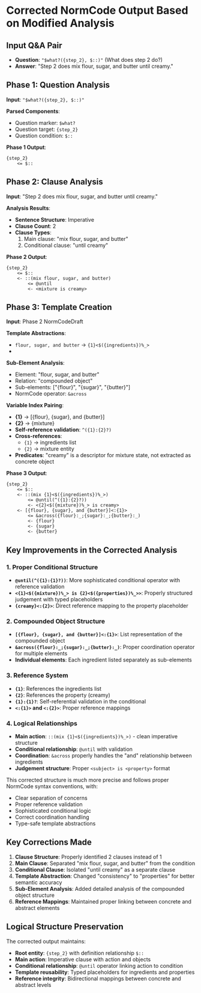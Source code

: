 # Corrected NormCode Output Based on Modified Analysis

## Input Q&A Pair
- **Question**: `"$what?({step_2}, $::)"` (What does step 2 do?)
- **Answer**: "Step 2 does mix flour, sugar, and butter until creamy."

## Phase 1: Question Analysis
**Input**: `"$what?({step_2}, $::)"`

**Parsed Components**:
- Question marker: `$what?`
- Question target: `{step_2}`
- Question condition: `$::`

**Phase 1 Output**:
```normcode
{step_2}
    <= $::
```

## Phase 2: Clause Analysis
**Input**: "Step 2 does mix flour, sugar, and butter until creamy."

**Analysis Results**:
- **Sentence Structure**: Imperative
- **Clause Count**: 2
- **Clause Types**:
  1. Main clause: "mix flour, sugar, and butter"
  2. Conditional clause: "until creamy"

**Phase 2 Output**:
```normcode
{step_2}
    <= $::
    <- ::(mix flour, sugar, and butter)
        <= @until
        <- <mixture is creamy>
```

## Phase 3: Template Creation
**Input**: Phase 2 NormCodeDraft

**Template Abstractions**:
- `flour, sugar, and butter` → `{1}<$({ingredients})%_>`
- 

**Sub-Element Analysis**:
- Element: "flour, sugar, and butter"
- Relation: "compounded object"
- Sub-elements: ["{flour}", "{sugar}", "{butter}"]
- NormCode operator: `&across`

**Variable Index Pairing**:
- **{1}** → [{flour}, {sugar}, and {butter}] 
- **{2}** → {mixture} 
- **Self-reference validation**: `^({1}:{2}?)`
- **Cross-references**: 
  - `{1}` → ingredients list
  - `{2}` → mixture entity
- **Predicates**: "creamy" is a descriptor for mixture state, not extracted as concrete object

**Phase 3 Output**:
```NormCodeDraft
{step_2}
    <= $::
    <- ::(mix {1}<$({ingredients})%_>)
        <= @until(^({1}:{2}?))
        <- <{2}<$({mixture})%_> is creamy>
    <- [{flour}, {sugar}, and {butter}]<:{1}>
        <= &across({flour}:_;{sugar}:_;{butter}:_)
        <- {flour}
        <- {sugar}
        <- {butter}
```

## Key Improvements in the Corrected Analysis

### **1. Proper Conditional Structure**
- **`@until(^({1}:{1}?))`**: More sophisticated conditional operator with reference validation
- **`<{1}<$({mixture})%_> is {2}<$({properties})%_>>`**: Properly structured judgement with typed placeholders
- **`{creamy}<:{2}>`**: Direct reference mapping to the property placeholder

### **2. Compounded Object Structure**
- **`[{flour}, {sugar}, and {butter}]<:{1}>`**: List representation of the compounded object
- **`&across({flour}:_;{sugar}:_;{butter}:_)`**: Proper coordination operator for multiple elements
- **Individual elements**: Each ingredient listed separately as sub-elements

### **3. Reference System**
- **`{1}`**: References the ingredients list
- **`{2}`**: References the property (creamy)
- **`{1}:{1}?`**: Self-referential validation in the conditional
- **`<:{1}>` and `<:{2}>`**: Proper reference mappings

### **4. Logical Relationships**
- **Main action**: `::(mix {1}<$({ingredients})%_>)` - clean imperative structure
- **Conditional relationship**: `@until` with validation
- **Coordination**: `&across` properly handles the "and" relationship between ingredients
- **Judgement structure**: Proper `<subject> is <property>` format

This corrected structure is much more precise and follows proper NormCode syntax conventions, with:
- Clear separation of concerns
- Proper reference validation
- Sophisticated conditional logic
- Correct coordination handling
- Type-safe template abstractions

## Key Corrections Made

1. **Clause Structure**: Properly identified 2 clauses instead of 1
2. **Main Clause**: Separated "mix flour, sugar, and butter" from the condition
3. **Conditional Clause**: Isolated "until creamy" as a separate clause
4. **Template Abstraction**: Changed "consistency" to "properties" for better semantic accuracy
5. **Sub-Element Analysis**: Added detailed analysis of the compounded object structure
6. **Reference Mappings**: Maintained proper linking between concrete and abstract elements

## Logical Structure Preservation

The corrected output maintains:
- **Root entity**: `{step_2}` with definition relationship `$::`
- **Main action**: Imperative clause with action and objects
- **Conditional relationship**: `@until` operator linking action to condition
- **Template reusability**: Typed placeholders for ingredients and properties
- **Reference integrity**: Bidirectional mappings between concrete and abstract levels 